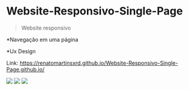 
  # Website-Responsivo-Single-Page
  
  > Website responsivo
  
  *Navegação em uma página
  
  *Ux Design
  
  Link: https://renatomartinsxrd.github.io/Website-Responsivo-Single-Page.github.io/
  
  <img src="https://github.com/RenatoMartinsXrd/Website-Responsivo-Single-Page.github.io/blob/master/img/print-desktop.JPG">
  

  <img src="https://github.com/RenatoMartinsXrd/Website-Responsivo-Single-Page.github.io/blob/master/img/print-mobile.JPG">
  <img src="https://github.com/RenatoMartinsXrd/Website-Responsivo-Single-Page.github.io/blob/master/img/print-mobile-2.JPG">

  
  
 

